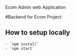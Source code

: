 Ecom Admin web Application

#Backend for Ecom Project

## How to setup locally

    - `npm install`
    - `npm start`
